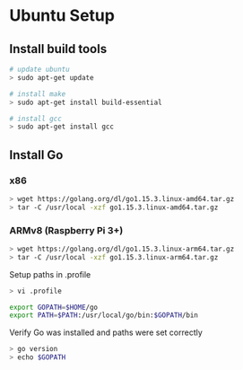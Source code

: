 # Ubuntu Setup

## Install build tools

```bash
# update ubuntu
> sudo apt-get update

# install make
> sudo apt-get install build-essential

# install gcc
> sudo apt-get install gcc
```

## Install Go

### x86
```bash
> wget https://golang.org/dl/go1.15.3.linux-amd64.tar.gz
> tar -C /usr/local -xzf go1.15.3.linux-amd64.tar.gz
```

### ARMv8 (Raspberry Pi 3+)
```bash
> wget https://golang.org/dl/go1.15.3.linux-arm64.tar.gz
> tar -C /usr/local -xzf go1.15.3.linux-arm64.tar.gz
```

Setup paths in .profile

```bash
> vi .profile
```

```bash
export GOPATH=$HOME/go
export PATH=$PATH:/usr/local/go/bin:$GOPATH/bin
```

Verify Go was installed and paths were set correctly

```bash
> go version
> echo $GOPATH
```
